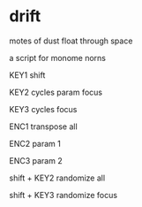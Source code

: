 # drift
motes of dust float through space 

a script for monome norns

KEY1 shift

KEY2 cycles param focus

KEY3 cycles focus

ENC1 transpose all

ENC2 param 1

ENC3 param 2

shift + KEY2 randomize all

shift + KEY3 randomize focus